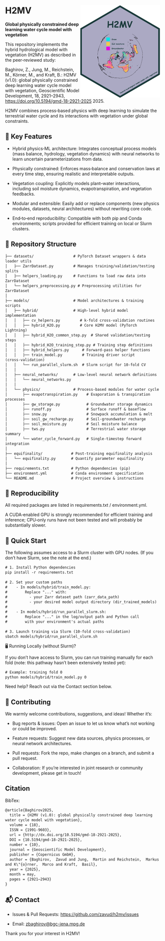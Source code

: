 # H2MV <img src="h2mv_sticker.png" height=300 align="right"/>

**Global physically constrained deep learning water cycle model with vegetation**

This repository implements the hybrid hydrological model with vegetation (H2MV) as described in the peer‑reviewed study:

Baghirov, Z., Jung, M., Reichstein, M., Körner, M., and Kraft, B.: H2MV (v1.0): global physically constrained deep learning water cycle model with vegetation, Geoscientific Model Development, 18, 2921–2943, https://doi.org/10.5194/gmd-18-2921-2025 2025.

H2MV combines process‑based physics with deep learning to simulate the terrestrial water cycle and its interactions with vegetation under global constraints.

## 🚀 Key Features

- Hybrid physics‑ML architecture: Integrates conceptual process models (mass balance, hydrology, vegetation dynamics) with neural networks to learn uncertain parameterizations from data.

- Physically constrained: Enforces mass‑balance and conservation laws at every time step, ensuring realistic and interpretable outputs.

- Vegetation coupling: Explicitly models plant–water interactions, including soil moisture dynamics, evapotranspiration, and vegetation feedbacks.

- Modular and extensible: Easily add or replace components (new physics modules, datasets, neural architectures) without rewriting core code.

- End‑to‑end reproducibility: Compatible with both pip and Conda environments; scripts provided for efficient training on local or Slurm clusters.

## 📂 Repository Structure

```text
├── datasets/                  # PyTorch Dataset wrappers & data loader utils
│   ├── ZarrDataset.py         # Manages training/validation/testing splits
│   ├── helpers_loading.py     # Functions to load raw data into ZarrDataset
│   └── helpers_preprocessing.py # Preprocessing utilities for ZarrDataset
│
├── models/                    # Model architectures & training scripts
│   ├── hybrid/                # High‑level hybrid model implementation
│   │   ├── cv_helpers.py         # k‑fold cross‑validation routines
│   │   ├── hybrid_H2O.py         # Core H2MV model (PyTorch Lightning)
│   │   ├── hybrid_H2O_common_step.py  # Shared validation/testing steps
│   │   ├── hybrid_H2O_training_step.py # Training step definitions
│   │   ├── hybrid_helpers.py      # Forward‑pass helper functions
│   │   ├── train_model.py         # Training driver script (cross‑validation)
│   │   └── run_parallel_slurm.sh  # Slurm script for 10‑fold CV
│   │
│   ├── neural_networks/       # Low‑level neural network definitions
│   │   └── neural_networks.py
│   │
│   └── physics/               # Process‑based modules for water cycle
│       ├── evapotranspiration.py    # Evaporation & transpiration processes
│       ├── gw_storage.py            # Groundwater storage dynamics
│       ├── runoff.py                # Surface runoff & baseflow
│       ├── snow.py                  # Snowpack accumulation & melt
│       ├── soil_gw_recharge.py      # Soil‑groundwater recharge
│       ├── soil_moisture.py         # Soil moisture balance
│       ├── tws.py                   # Terrestrial water storage summary
│       └── water_cycle_forward.py   # Single‑timestep forward integration
│
├── equifinality/             # Post‑training equifinality analysis
│   └── equifinality.py       # Quantify parameter equifinality
│
├── requirements.txt          # Python dependencies (pip)
├── environment.yml           # Conda environment specification
└── README.md                 # Project overview & instructions
```

## 🔄 Reproducibility

All required packages are listed in requirements.txt / environment.yml.

A CUDA‑enabled GPU is strongly recommended for efficient training and inference; CPU‑only runs have not been tested and will probably be substantially slower.

## 🚀 Quick Start

The following assumes access to a Slurm cluster with GPU nodes. (If you don’t have Slurm, see the note at the end.)

```
# 1. Install Python dependencies
pip install -r requirements.txt

# 2. Set your custom paths
#    - In models/hybrid/train_model.py:
#        Replace "..." with:
#          - your Zarr dataset path (zarr_data_path)
#          - your desired model output directory (dir_trained_models)
#
#    - In models/hybrid/run_parallel_slurm.sh:
#        Replace "..." in the log/output path and Python call
#        with your environment's actual paths

# 3. Launch training via Slurm (10-fold cross-validation)
sbatch models/hybrid/run_parallel_slurm.sh
```

🖥️ Running Locally (without Slurm)?

If you don’t have access to Slurm, you can run training manually for each fold (note: this pathway hasn’t been extensively tested yet):

```
# Example: training fold 0
python models/hybrid/train_model.py 0
```

Need help? Reach out via the Contact section below.

## 🤝 Contributing

We warmly welcome contributions, suggestions, and ideas! Whether it’s:

* Bug reports & issues: Open an issue to let us know what’s not working or could be improved.

* Feature requests: Suggest new data sources, physics processes, or neural network architectures.

* Pull requests: Fork the repo, make changes on a branch, and submit a pull request.

* Collaboration: If you’re interested in joint research or community development, please get in touch!

## Citation

BibTex:

```text
@article{Baghirov2025,
  title = {H2MV (v1.0): global physically constrained deep learning water cycle model with vegetation},
  volume = {18},
  ISSN = {1991-9603},
  url = {http://dx.doi.org/10.5194/gmd-18-2921-2025},
  DOI = {10.5194/gmd-18-2921-2025},
  number = {10},
  journal = {Geoscientific Model Development},
  publisher = {Copernicus GmbH},
  author = {Baghirov,  Zavud and Jung,  Martin and Reichstein,  Markus and K\"{o}rner,  Marco and Kraft,  Basil},
  year = {2025},
  month = may,
  pages = {2921–2943}
}
```

## 📬 Contact

* Issues & Pull Requests: https://github.com/zavud/h2mv/issues

* Email: zbaghirov@bgc-jena.mpg.de

Thank you for your interest in H2MV!